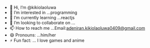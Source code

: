 - 👋 Hi, I’m @kikiolaoluwa
- 👀 I’m interested in ...programming
- 🌱 I’m currently learning ...reactjs
- 💞️ I’m looking to collaborate on ...
- 📫 How to reach me ...Email:adeniran.kikiolaoluwa0409@gmail.com
- 😄 Pronouns: ...him/her
- ⚡ Fun fact: ... I love games and anime 

<!---
kikiolaoluwa09/kikiolaoluwa09 is a ✨ special ✨ repository because its `README.md` (this file) appears on your GitHub profile.
You can click the Preview link to take a look at your changes.
--->
